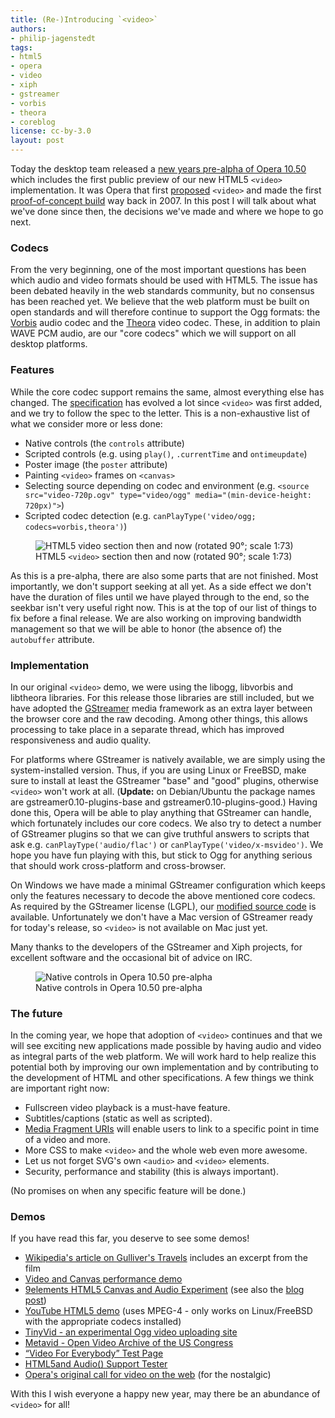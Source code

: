 ```yaml
---
title: (Re-)Introducing `<video>`
authors:
- philip-jagenstedt
tags:
- html5
- opera
- video
- xiph
- gstreamer
- vorbis
- theora
- coreblog
license: cc-by-3.0
layout: post
---
```


Today the desktop team released a [new years pre-alpha of Opera 10.50](http://my.opera.com/desktopteam/blog/happy-new-year) which includes the first public preview of our new HTML5 `<video>` implementation. It was Opera that first [proposed](http://lists.whatwg.org/pipermail/whatwg-whatwg.org/2007-February/009702.html) `<video>` and made the first [proof-of-concept build](http://people.opera.com/howcome/2007/video/) way back in 2007. In this post I will talk about what we've done since then, the decisions we've made and where we hope to go next.

### Codecs

From the very beginning, one of the most important questions has been which audio and video formats should be used with HTML5. The issue has been debated heavily in the web standards community, but no consensus has been reached yet. We believe that the web platform must be built on open standards and will therefore continue to support the Ogg formats: the [Vorbis](http://www.vorbis.com/) audio codec and the [Theora](http://theora.org/) video codec. These, in addition to plain WAVE PCM audio, are our "core codecs" which we will support on all desktop platforms.

### Features

While the core codec support remains the same, almost everything else has changed. The [specification](http://www.whatwg.org/specs/web-apps/current-work/multipage/video.html) has evolved a lot since `<video>` was first added, and we try to follow the spec to the letter. This is a non-exhaustive list of what we consider more or less done:

* Native controls (the `controls` attribute)
* Scripted controls (e.g. using `play()`, `.currentTime` and `ontimeupdate`)
* Poster image (the `poster` attribute)
* Painting `<video>` frames on `<canvas>`
* Selecting source depending on codec and environment (e.g. `<source src="video-720p.ogv" type="video/ogg" media="(min-device-height: 720px)">`)
* Scripted codec detection (e.g. `canPlayType('video/ogg; codecs=vorbis,theora')`)

<figure class="figure" id="figure-1">
	<img src="{{ page.id }}/html5-video-spec-length.png" alt="HTML5 video section then and now (rotated 90°; scale 1:73)" class="figure__media">
	<figcaption class="figure__caption">HTML5 <code>&lt;video></code> section then and now (rotated 90°; scale 1:73)</figcaption>
</figure>

As this is a pre-alpha, there are also some parts that are not finished. Most importantly, we don't support seeking at all yet. As a side effect we don't have the duration of files until we have played through to the end, so the seekbar isn't very useful right now. This is at the top of our list of things to fix before a final release. We are also working on improving bandwidth management so that we will be able to honor (the absence of) the `autobuffer` attribute.

### Implementation

In our original `<video>` demo, we were using the libogg, libvorbis and libtheora libraries. For this release those libraries are still included, but we have adopted the [GStreamer](http://gstreamer.freedesktop.org/) media framework as an extra layer between the browser core and the raw decoding. Among other things, this allows processing to take place in a separate thread, which has improved responsiveness and audio quality.

For platforms where GStreamer is natively available, we are simply using the system-installed version. Thus, if you are using Linux or FreeBSD, make sure to install at least the GStreamer "base" and "good" plugins, otherwise `<video>` won't work at all. (**Update:** on Debian/Ubuntu the package names are gstreamer0.10-plugins-base and gstreamer0.10-plugins-good.) Having done this, Opera will be able to play anything that GStreamer can handle, which fortunately includes our core codecs. We also try to detect a number of GStreamer plugins so that we can give truthful answers to scripts that ask e.g. `canPlayType('audio/flac')` or `canPlayType('video/x-msvideo')`. We hope you have fun playing with this, but stick to Ogg for anything serious that should work cross-platform and cross-browser.

On Windows we have made a minimal GStreamer configuration which keeps only the features necessary to decode the above mentioned core codecs. As required by the GStreamer license (LGPL), our [modified source code](http://sourcecode.opera.com/gstreamer/) is available. Unfortunately we don't have a Mac version of GStreamer ready for today's release, so `<video>` is not available on Mac just yet.

Many thanks to the developers of the GStreamer and Xiph projects, for excellent software and the occasional bit of advice on IRC.

<figure class="figure" id="figure-2">
	<img src="{{ page.id }}/video-controls.png" alt="Native controls in Opera 10.50 pre-alpha" class="figure__media">
	<figcaption class="figure__caption">Native controls in Opera 10.50 pre-alpha</figcaption>
</figure>

### The future

In the coming year, we hope that adoption of `<video>` continues and that we will see exciting new applications made possible by having audio and video as integral parts of the web platform. We will work hard to help realize this potential both by improving our own implementation and by contributing to the development of HTML and other specifications. A few things we think are important right now:

* Fullscreen video playback is a must-have feature.
* Subtitles/captions (static as well as scripted).
* [Media Fragment URIs](http://www.w3.org/TR/media-frags/) will enable users to link to a specific point in time of a video and more.
* More CSS to make `<video>` and the whole web even more awesome.
* Let us not forget SVG's own `<audio>` and `<video>` elements.
* Security, performance and stability (this is always important).

(No promises on when any specific feature will be done.)

### Demos

If you have read this far, you deserve to see some demos!

* [Wikipedia's article on Gulliver's Travels](http://en.wikipedia.org/w/index.php?title=Gulliver%27s_Travels_(film)&direction=next&oldid=329469376#History) includes an excerpt from the film
* [Video and Canvas performance demo](http://people.freedesktop.org/~company/stuff/video-demo.html)
* [9elements HTML5 Canvas and Audio Experiment](http://9elements.com/io/projects/html5/canvas/) (see also the [blog post](http://9elements.com/io/?p=153))
* [YouTube HTML5 demo](http://www.youtube.com/html5) (uses MPEG-4 - only works on Linux/FreeBSD with the appropriate codecs installed)
* [TinyVid - an experimental Ogg video uploading site](http://tinyvid.tv/)
* [Metavid - Open Video Archive of the US Congress](http://metavid.org/)
* [“Video For Everybody” Test Page](http://camendesign.com/code/files/video_for_everybody/test.html)
* [HTML5and Audio() Support Tester](http://www.happyworm.com/jquery/jplayer/HTML5.Audio.Support/)
* [Opera's original call for video on the web](http://dev.opera.com/articles/view/a-call-for-video-on-the-web-opera-vid/) (for the nostalgic)

With this I wish everyone a happy new year, may there be an abundance of `<video>` for all!
